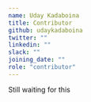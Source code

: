 ```yaml
---
name: Uday Kadaboina
title: Contributor
github: udaykadaboina
twitter: ""
linkedin: ""
slack: ""
joining_date: ""
role: "contributor"
---
```


Still waiting for this
